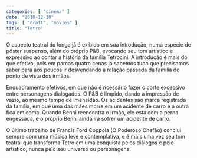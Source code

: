 ```yaml
---
categories: [ "cinema" ]
date: "2010-12-10"
tags: [ "draft", "movies" ]
title: "Tetro"
---
```

O aspecto teatral do longa já é exibido em sua introdução, numa
espécie de pôster suspenso, além do próprio P&B, evocando seu tom
artístico e expressivo ao contar a história da família Tetrocini. A
introdução é mais do que efetiva, pois em parcas quatro cenas já
sabemos tudo que precisamos saber para aos poucos ir desvendando a
relação passada da família do ponto de vista dos irmãos.

Enquadramento efetivos, em que não é ncessário fazer o corte excessivo
entre personagens dialogados. O P&B é límpido, dando a impressão de
vazio, ao mesmo tempo de imensidão. Os acidentes são marca registrada
da família, em que uma das mães morre em um acidente de carro e a outra
fica em coma. Quando Benni reencontra o irmão, ele está com a perna
engessada, e o próprio Benni ainda irá sofrer um acidente de carro.

O último trabalho de Francis Ford Coppola (O Poderoso Chefão) conclui
sempre com uma música leve e contemplativa, e é mais uma vez seu tom
teatral que transforma Tetro em uma conquista pelos diálogos e pelo
artístico; nunca pelo seu universo ou personagens.
